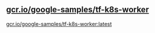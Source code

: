 
[gcr.io/google-samples/tf-k8s-worker](https://hub.docker.com/r/anjia0532/google-samples.tf-k8s-worker/tags/)
-----


[gcr.io/google-samples/tf-k8s-worker:latest](https://hub.docker.com/r/anjia0532/google-samples.tf-k8s-worker/tags/)


